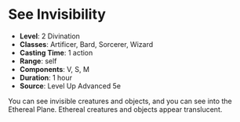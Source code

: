 # See Invisibility

- **Level**: 2 Divination
- **Classes**: Artificer, Bard, Sorcerer, Wizard
- **Casting Time**: 1 action
- **Range**: self
- **Components**: V, S, M
- **Duration**: 1 hour
- **Source**: Level Up Advanced 5e

You can see invisible creatures and objects, and you can see into the Ethereal Plane. Ethereal creatures and objects appear translucent.

